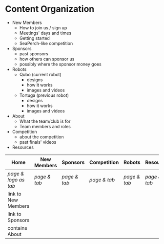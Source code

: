 # Content Organization

* New Members
   * How to join us / sign up
   * Meetings' days and times
   * Getting started
   * SeaPerch-like competition
* Sponsors
   * past sponsors
   * how others can sponsor us
   * possibly where the sponsor money goes
* Robots
   * Qubo (current robot)
       * designs
       * how it works
       * images and videos
   * Tortuga (previous robot)
       * designs
       * how it works
       * images and videos
* About
   * What the team/club is for
   * Team members and roles
* Competition
   * about the competition
   * past finals' videos
* Resources

Home | New Members | Sponsors | Competition | Robots | Resources | About
| --- | --- | --- | --- | --- | --- | --- |
*page & logo as tab* | *page & tab* | *page & tab* | *page & tab* | *page & tab* | *page & tab* | *section* | 
link to New Members | | | | |
link to Sponsors | | | | |
contains About | | | | |
